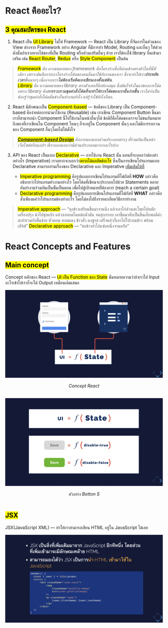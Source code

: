 <link href="../style.css" rel="stylesheet"></link>

# React คืออะไร? 
## **<mark class="header">3 คุณสมบัตรของ React**</mark>
1. React เป็น <mark>UI Library</mark> ไม่ใช่ Framework — React เป็น Library ที่จัดการในส่วนของ View ต่างจาก Framework อย่าง Angular ที่มีการทำ Model, Routing และอื่นๆ ให้ด้วย  ดังนั้นถ้าเราอยากได้ของที่เป็น Routing หรือส่วนเสริมอื่นๆ ด้วย เราก็ต้องใช้ library อื่นเข้ามาเสริม เช่น <mark>React Router</mark>, <mark>Redux</mark> หรือ <mark>Style Component</mark> เป็นต้น

> <i><mark>Framework</mark> คือ ความหมายของ framework คือโครงร่างซึ่งก็ค่อนข้างตรงตัวในที่นี่ทีเดียว เพราะมันคือการเอาโครงร่างโค้ดของคนอื่นมาใช้กับงานของเรา ซึ่งจะทำให้เรา**ประหยัดเวลา**ขึ้นมากๆ เนื่องจากเรา**ไม่ต้องเริ่มคิดเองเขียนเองตั้งแต่ต้น**.  
> <mark>Library</mark> คือ
ความหมายของ library ตรงตัวเลยก็คือห้องสมุด ซึ่งมันก็จริงในแง่ของการโค้ดเพราะ library คือ**การรวบรวมชุดคำสั่งโค้ดที่จะทำให้การโค้ดของเรานั้นง่ายขึ้น** เราไม่จำเป็นต้องรู้ว่าชุดคำสั่งโค้ดนั้นข้างในทำงานยังไง แค่รู้ว่าใช้ยังไงก็พอ.</i>

2. React มีลักษณะเป็น <mark>Component-based</mark> — ข้อดีของ Library เป็น Component-based คือง่ายต่อการนำมาใช้งาน (Reusable) เช่น เราเขียน Component Button ขึ้นมา เราก็สามารถนำ Component นี้ไปใช้งานในหน้าอื่นๆได้ ข้อดีก็คือโค้ดของเราจะไม่ชนกันหมายถึงของที่เราเขียนใน Component ไหนๆ ก็จะอยู่ใน Component นั้นๆ และไม่มีการรบกวนของ Component อื่นๆโดยไม่ได้ตั้งใจ 

> <i><mark>**[Component-based Design](https://blog.skooldio.com/ui-design-component-based-design/)**</mark> คือการมองแยกส่วนประกอบต่างๆ ที่ร่วมกันเป็นหน้าเว็บไซต์หรือแอปฯ ที่เราออกแบบว่ามีส่วนประกอบมาจากอะไรบ้าง</i>

3. API ของ React เป็นแบบ <mark>Declarative</mark> — การใช้งาน React นั้น แทนที่จะบอกว่าต้องทำอย่างไร (Imperative) เราอยากจะบอกว่า<mark>อยากได้ผลลัพธ์อะไร</mark> ซึ่งเป็นการเขียนโปรแกรมแบบ Declarative สามารถอ่านเรื่องของ Declarative และ Imperative [เพิ่มเติมได้ที่](https://codeburst.io/declarative-vs-imperative-programming-a8a7c93d9ad2)

    - <mark>Imperative programming</mark> คือรูปแบบการเขียนโปรแกรมที่โฟกัสที่ **HOW** กล่าวคืออธิบายว่าโปรแกรมทำงานอย่างไร โดยโค้ดที่เขียนจะประกอบไปด้วย Statements หลายอันทำงานร่วมกันเป็นขั้นเป็นตอน เพื่อไปสู่เป้าหมายที่ต้องการ (reach a certain goal) 
    - <mark>Declarative programming</mark> คือรูปแบบการเขียนโปรแกรมที่โฟกัสที่ **WHAT** กล่าวคือสั่งเพียงแค่ว่าโปรแกรมต้องทำอะไร โดยไม่ลงไปถึงรายละเอียดวิธีการทำงาน

> <mark>Imperative approach</mark> — “หุงข้าวเตรียมขึ้นมาจานนึง แล้วเอาไก่ส่วนสะโพกไปหมักเครื่องปรุง นำไปชุบแป้ง แล้วลงทอดในหม้อน้ำมัน จนสุกกรอบ เอาขึ้นมาสับเป็นชิ้นเล็กพอดีคำ ละยำรวมกับขึ้นช่าย หัวหอม หอมแดง ข้าวคั่ว ผงชูรส เสร็จแล้วก็เอาไปโปะบนข้าว พร้อมเสิร์ฟ” 
> <mark>Declarative approach</mark> — “ขอข้าวยำไก่แซ่บหนึ่งจานครับ”

# React Concepts and Features

## **<mark class="header">Main concept</mark>**
Concept หลักของ React — <mark>UI เป็น Function ของ State</mark> นั่นหมายความว่าถ้าเราใส่ Input อะไรเข้าไปเราก็จะได้ Output เหมือนเดิมเสมอ

  ![](/documents/images/concept-react.PNG)
  <center><i>Concept React</i></center>
  <br/>

  ![](/documents/images/botton-state.PNG)
  <center><i>ตัวอย่าง Botton S</i></center>
  <br/>

## **<mark class="header">JSX</mark>**
JSX(JavaScript XML) — ทำให้เราสามารถเขียน HTML อยู่ใน JavaScript ได้เลย 

  ![](/documents/images/jsx.PNG)
  <br/>